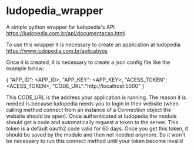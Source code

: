 # ludopedia_wrapper

A simple python wrapper for ludopedia's API
https://ludopedia.com.br/api/documentacao.html


To use this wrapper it is necessary to create an application at ludopedia 
https://www.ludopedia.com.br/aplicativos

Once it is created, it is necessary to create a json config file like the example below:

{
    "APP_ID": <APP_ID>,
    "APP_KEY": <APP_KEY>,
    "ACESS_TOKEN": <ACESS_TOKEN>,
    "CODE_URL":"http://localhost:5000"
}

This CODE_URL is the address your application is running. The reason it is needed is because ludopedia needs you to login in their website (when calling method connect from an instance of a Connection object the website should be open). Once authenticated at ludopedia the module should get a code and automatically request a token to the server. This token is a default oauth2 code valid for 60 days. Once you get this token, it should be saved by the module and then not needed anymore. So it won´t be necessary to run this connect method until your token become invalid